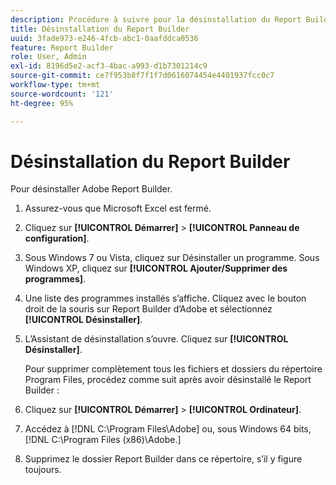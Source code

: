 ```yaml
---
description: Procédure à suivre pour la désinstallation du Report Builder d’Adobe.
title: Désinstallation du Report Builder
uuid: 3fade973-e246-4fcb-abc1-0aafddca0536
feature: Report Builder
role: User, Admin
exl-id: 8196d5e2-acf3-4bac-a993-d1b7301214c9
source-git-commit: ce7f953b8f7f1f7d0616074454e4401937fcc0c7
workflow-type: tm+mt
source-wordcount: '121'
ht-degree: 95%

---
```


# Désinstallation du Report Builder

Pour désinstaller Adobe Report Builder.

1. Assurez-vous que Microsoft Excel est fermé.
1. Cliquez sur **[!UICONTROL Démarrer]** > **[!UICONTROL Panneau de configuration]**.
1. Sous Windows 7 ou Vista, cliquez sur Désinstaller un programme. Sous Windows XP, cliquez sur **[!UICONTROL Ajouter/Supprimer des programmes]**.
1. Une liste des programmes installés s’affiche. Cliquez avec le bouton droit de la souris sur Report Builder d’Adobe et sélectionnez **[!UICONTROL Désinstaller]**.
1. L’Assistant de désinstallation s’ouvre. Cliquez sur **[!UICONTROL Désinstaller]**.

   Pour supprimer complètement tous les fichiers et dossiers du répertoire Program Files, procédez comme suit après avoir désinstallé le Report Builder :
1. Cliquez sur **[!UICONTROL Démarrer]** > **[!UICONTROL Ordinateur]**.
1. Accédez à [!DNL C:\Program Files\Adobe\] ou, sous Windows 64 bits, [!DNL C:\Program Files (x86)\Adobe.]
1. Supprimez le dossier Report Builder dans ce répertoire, s’il y figure toujours.

